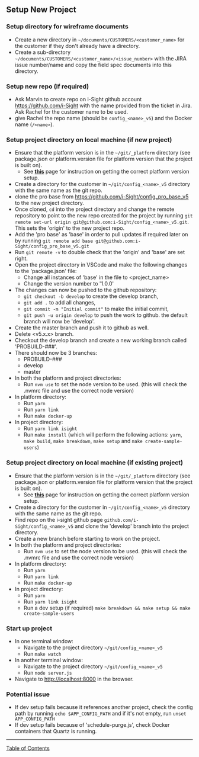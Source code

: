 ## Setup New Project

### Setup directory for wireframe documents
- Create a new directory in `~/documents/CUSTOMERS/<customer_name>` for the customer if they don't already have a directory.
- Create a sub-directory `~/documents/CUSTOMERS/<customer_name>/<issue_number>` with the JIRA issue number/name and copy the field spec documents into this directory.

### Setup new repo (if required)
- Ask Marvin to create repo on i-Sight github account <https://github.com/i-Sight> with the name provided from the ticket in Jira. Ask Rachel for the customer name to be used.
- give Rachel the repo name (should be `config_<name>_v5`) and the Docker name (`/<name>`).

### Setup project directory on local machine (if new project)
- Ensure that the platform version is in the `~/git/_platform` directory (see package.json or platform.version file for platform version that the project is built on).
  - See **[this](./setup_new_platform_locally.md)** page for instruction on getting the correct platform version setup.
- Create a directory for the customer in `~/git/config_<name>_v5` directory with the same name as the git repo.
- clone the pro base from <https://github.com/i-Sight/config_pro_base_v5> to the new project directory.
- Once cloned, `cd` into the project directory and change the remote repository to point to the new repo created for the project by running `git remote set-url origin git@github.com:i-Sight/config_<name>_v5.git`. This sets the 'origin' to the new project repo.
- Add the 'pro base' as 'base' in order to pull updates if required later on by running `git remote add base git@github.com:i-Sight/config_pro_base_v5.git`
- Run `git remote -v` to double check that the 'origin' and 'base' are set right.
- Open the project directory in VSCode and make the following changes to the 'package.json' file:
  - Change all instances of 'base' in the file to <project_name>
  - Change the version number to '1.0.0'
- The changes can now be pushed to the github repository:
  - `git checkout -b develop` to create the develop branch,
  - `git add .` to add all changes,
  - `git commit -m "Initial commit"` to make the initial commit,
  - `git push -u origin develop` to push the work to github.
  the default branch will now be 'develop'.
- Create the master branch and push it to github as well.
- Delete <v5.x.x> branch.
- Checkout the develop branch and create a new working branch called 'PROBUILD-###'.
- There should now be 3 branches:
  - PROBUILD-###
  - develop
  - master
- In both the platform and project directories:
  - Run `nvm use` to set the node version to be used. (this will check the .nvmrc file and use the correct node version)
- In platform directory:
  - Run `yarn`
  - Run `yarn link`
  - Run `make docker-up`
- In project directory:
  - Run `yarn link isight`
  - Run `make install` (which will perform the following actions: `yarn`, `make build`, `make breakdown`, `make setup` and `make create-sample-users`)

### Setup project directory on local machine (if existing project)
- Ensure that the platform version is in the `~/git/_platform` directory (see package.json or platform.version file for platform version that the project is built on).
  - See **[this](./setup_new_platform_locally.md)** page for instruction on getting the correct platform version setup.
- Create a directory for the customer in `~/git/config_<name>_v5` directory with the same name as the git repo.
- Find repo on the i-sight github page `github.com/i-Sight/config_<name>_v5` and clone the 'develop' branch into the project directory.
- Create a new branch before starting to work on the project.
- In both the platform and project directories:
  - Run `nvm use` to set the node version to be used. (this will check the .nvmrc file and use the correct node version)
- In platform directory:
  - Run `yarn`
  - Run `yarn link`
  - Run `make docker-up`
- In project directory:
  - Run `yarn`
  - Run `yarn link isight`
  - Run a dev setup (if required) `make breakdown && make setup && make create-sample-users`

### Start up project
- In one terminal window:
  - Navigate to the project directory `~/git/config_<name>_v5`
  - Run `make watch`
- In another terminal window:
  - Navigate to the project directory `~/git/config_<name>_v5`
  - Run `node server.js`
- Navigate to <http://localhost:8000> in the browser.

### Potential issue
- If dev setup fails because it references another project, check the config path by running `echo $APP_CONFIG_PATH` and if it's not empty, run `unset APP_CONFIG_PATH`
- If dev setup fails because of 'schedule-purge.js', check Docker containers that Quartz is running.


***
[Table of Contents](../README.md)
